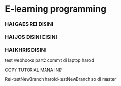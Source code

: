 # E-learning programming

### HAI GAES REI DISINI

### HAI JOS DISINI DISINI

### HAI KHRIS DISINI

test webhooks part2
commit di laptop harold

COPY TUTORIAL MANA INI?

Rei-testNewBranch
harold-testNewBranch so di master
